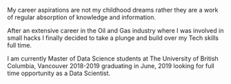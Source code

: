 

My career aspirations are not my childhood dreams rather they are a work of regular absorption of knowledge and information.

After an extensive career in the Oil and Gas industry where I was involved in small hacks I finally decided to take a plunge and build over my Tech skills full time.

I am currently Master of Data Science students at The University of British Columbia, Vancouver 2018-2019 graduating in June, 2019 looking for full time opportunity as a Data Scientist.
